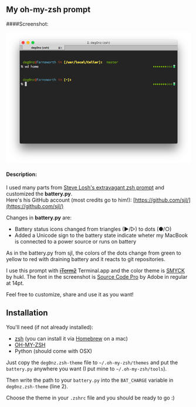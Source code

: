 ## My oh-my-zsh prompt

####Screenshot:

![Screenshot of my zsh prompt](./img/deg0nz_oh-my-zsh_prompt.png)

#### Description:

I used many parts from [Steve Losh's extravagant zsh prompt](http://stevelosh.com/blog/2010/02/my-extravagant-zsh-prompt/) and customized the **battery.py**.   
Here's his GitHub account (most credits go to him!): [https://github.com/sjl/](https://github.com/sjl/)

Changes in **battery.py** are:

* Battery status icons changed from triangles (▶/▷) to dots (●/○)
* Added a Unicode sign to the battery state indicate wheter my MacBook is connected to a power source or runs on battery

As in the battery.py from sjl, the colors of the dots change from green to yellow to red with draining battery and it reacts to git repositories.

I use this prompt with ~~[iTerm2](https://www.iterm2.com)~~ Terminal.app and the color theme is [SMYCK](http://color.smyck.org) by hukl.
The font in the screenshot is [Source Code Pro](https://github.com/adobe-fonts/source-code-pro) by Adobe in regular at 14pt.

Feel free to customize, share and use it as you want!

## Installation

You'll need (if not already installed):

* [zsh](http://www.zsh.org) (you can install it via [Homebrew](http://brew.sh) on a mac)
* [OH-MY-ZSH](https://github.com/robbyrussell/oh-my-zsh)
* Python (should come with OSX)

Just copy the `deg0nz.zsh-theme` file to `~/.oh-my-zsh/themes` and put the `battery.py` anywhere you want (I put mine to `~/.oh-my-zsh/tools`).  

Then write the path to your `battery.py` into the `BAT_CHARGE` variable in `deg0nz.zsh-theme` (line 2).

Choose the theme in your `.zshrc` file and you should be ready to go :)
